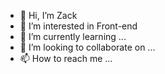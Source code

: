 - 👋 Hi, I’m Zack
- 👀 I’m interested in Front-end
- 🌱 I’m currently learning ...
- 💞️ I’m looking to collaborate on ...
- 📫 How to reach me ...

<!---
TZZack/TZZack is a ✨ special ✨ repository because its `README.md` (this file) appears on your GitHub profile.
You can click the Preview link to take a look at your changes.
--->
